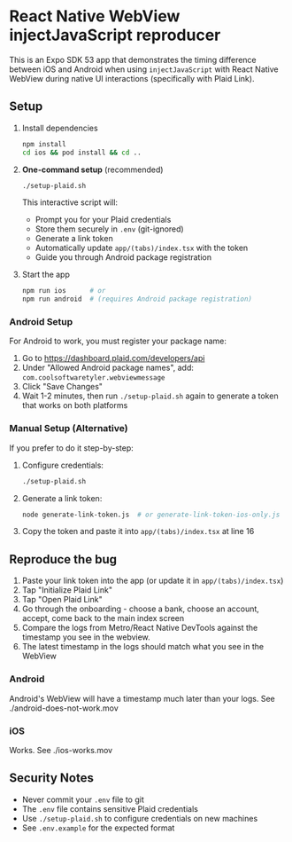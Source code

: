 # React Native WebView injectJavaScript reproducer

This is an Expo SDK 53 app that demonstrates the timing difference between iOS and Android when using `injectJavaScript` with React Native WebView during native UI interactions (specifically with Plaid Link).

## Setup

1. Install dependencies

   ```bash
   npm install
   cd ios && pod install && cd ..
   ```

2. **One-command setup** (recommended)

   ```bash
   ./setup-plaid.sh
   ```

   This interactive script will:
   - Prompt you for your Plaid credentials
   - Store them securely in `.env` (git-ignored)
   - Generate a link token
   - Automatically update `app/(tabs)/index.tsx` with the token
   - Guide you through Android package registration

3. Start the app

   ```bash
   npm run ios      # or
   npm run android  # (requires Android package registration)
   ```

### Android Setup

For Android to work, you must register your package name:
1. Go to https://dashboard.plaid.com/developers/api
2. Under "Allowed Android package names", add: `com.coolsoftwaretyler.webviewmessage`
3. Click "Save Changes"
4. Wait 1-2 minutes, then run `./setup-plaid.sh` again to generate a token that works on both platforms

### Manual Setup (Alternative)

If you prefer to do it step-by-step:

1. Configure credentials:
   ```bash
   ./setup-plaid.sh
   ```

2. Generate a link token:
   ```bash
   node generate-link-token.js  # or generate-link-token-ios-only.js
   ```

3. Copy the token and paste it into `app/(tabs)/index.tsx` at line 16

## Reproduce the bug

1. Paste your link token into the app (or update it in `app/(tabs)/index.tsx`)
2. Tap "Initialize Plaid Link"
3. Tap "Open Plaid Link"
4. Go through the onboarding - choose a bank, choose an account, accept, come back to the main index screen
5. Compare the logs from Metro/React Native DevTools against the timestamp you see in the webview.
6. The latest timestamp in the logs should match what you see in the WebView

### Android

Android's WebView will have a timestamp much later than your logs. See ./android-does-not-work.mov

### iOS

Works. See ./ios-works.mov

## Security Notes

- Never commit your `.env` file to git
- The `.env` file contains sensitive Plaid credentials
- Use `./setup-plaid.sh` to configure credentials on new machines
- See `.env.example` for the expected format
